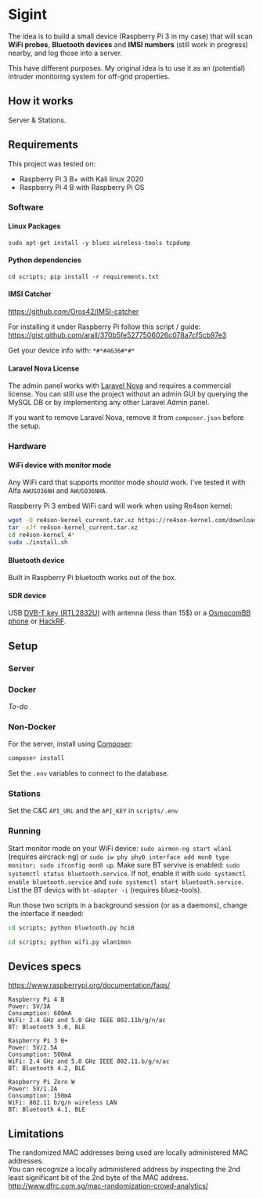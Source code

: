 # Sigint
The idea is to build a small device (Raspberry Pi 3 in my case) that will scan **WiFi probes**, **Bluetooth devices** and **IMSI numbers** (still work in progress) nearby, and log those into a server.

This have different purposes. My original idea is to use it as an (potential) intruder monitoring system for off-grid properties.

## How it works

Server & Stations.


## Requirements

This project was tested on:
* Raspberry Pi 3 B+ with Kali linux 2020
* Raspberry Pi 4 B with Raspberry Pi OS

### Software

#### Linux Packages
`sudo apt-get install -y bluez wireless-tools tcpdump`

#### Python dependencies
`cd scripts; pip install -r requirements.txt`

#### IMSI Catcher
https://github.com/Oros42/IMSI-catcher

For installing it under Raspberry Pi follow this script / guide: https://gist.github.com/arall/370b5fe5277506026c078a7cf5cb97e3

Get your device info with: `*#*#4636#*#*`

#### Laravel Nova License
The admin panel works with [Laravel Nova](https://nova.laravel.com/) and requires a commercial license.
You can still use the project without an admin GUI by querying the MySQL DB or by implementing any other Laravel Admin panel.

If you want to remove Laravel Nova, remove it from `composer.json` before the setup.

### Hardware

#### WiFi device with monitor mode

Any WiFi card that supports monitor mode *should* work. I've tested it with Alfa `AWUSO36NH` and `AWUS036NHA`.

Raspberry Pi 3  embed WiFi card will work when using Re4son kernel:
```sh
wget -O re4son-kernel_current.tar.xz https://re4son-kernel.com/download/re4son-kernel-current/
tar -xJf re4son-kernel_current.tar.xz
cd re4son-kernel_4*
sudo ./install.sh
```

#### Bluetooth device
Built in Raspberry Pi bluetooth works out of the box.

#### SDR device
USB [DVB-T key (RTL2832U)](https://osmocom.org/projects/rtl-sdr/wiki/Rtl-sdr) with antenna (less than 15$) or a [OsmocomBB phone](https://osmocom.org/projects/baseband/wiki/Phones) or [HackRF](https://greatscottgadgets.com/hackrf/).

## Setup

### Server

### Docker
*To-do*

### Non-Docker
For the server, install using [Composer](https://getcomposer.org/):
```sh
composer install
```

Set the `.env` variables to connect to the database.


### Stations
Set the C&C `API_URL` and the `API_KEY` in `scripts/.env`

### Running
Start monitor mode on your WiFi device: `sudo airmon-ng start wlan1` (requires aircrack-ng) or `sudo iw phy phy0 interface add mon0 type monitor; sudo ifconfig mon0 up`.
Make sure BT servive is enabled: `sudo systemctl status bluetooth.service`. If not, enable it with `sudo systemctl enable bluetooth.service` and `sudo systemctl start bluetooth.service`.
List the BT devics with `bt-adapter -i` (requires bluez-tools).

Run those two scripts in a background session (or as a daemons), change the interface if needed:

```sh
cd scripts; python bluetooth.py hci0
```

```sh
cd scripts; python wifi.py wlan1mon
```

## Devices specs

https://www.raspberrypi.org/documentation/faqs/

```
Raspberry Pi 4 B
Power: 5V/3A
Consumption: 600mA
WiFi: 2.4 GHz and 5.0 GHz IEEE 802.11b/g/n/ac
BT: Bluetooth 5.0, BLE

Raspberry Pi 3 B+
Power: 5V/2.5A
Consumption: 500mA
WiFi: 2.4 GHz and 5.0 GHz IEEE 802.11.b/g/n/ac
BT: Bluetooth 4.2, BLE

Raspberry Pi Zero W
Power: 5V/1.2A
Consumption: 150mA
WiFi: 802.11 b/g/n wireless LAN
BT: Bluetooth 4.1, BLE
```

## Limitations
The randomized MAC addresses being used are locally administered MAC addresses.  
You can recognize a locally administered address by inspecting the 2nd least significant bit of the 2nd byte of the MAC address.
http://www.dfrc.com.sg/mac-randomization-crowd-analytics/
